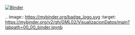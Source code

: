 [![Binder](https://mybinder.org/badge_logo.svg)](https://mybinder.org/v2/gh/GML02/VisualizacionDatos/main?labpath=00_00_binder.ipynb)

.. image:: https://mybinder.org/badge_logo.svg
 :target: https://mybinder.org/v2/gh/GML02/VisualizacionDatos/main?labpath=00_00_binder.ipynb
 

